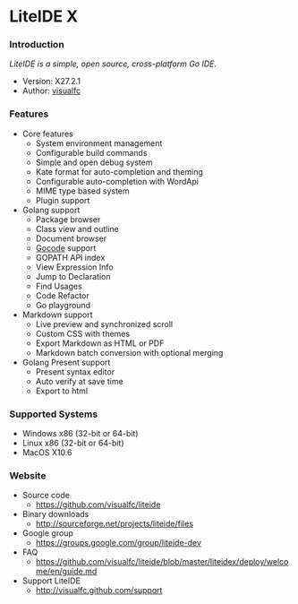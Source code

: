 <!-- Welcome to LiteIDE X -->

LiteIDE X
=========

### Introduction

_LiteIDE is a simple, open source, cross-platform Go IDE._

* Version: X27.2.1
* Author: [visualfc](mailto:visualfc@gmail.com)


### Features
* Core features
	* System environment management
	* Configurable build commands
	* Simple and open debug system
	* Kate format for auto-completion and theming
	* Configurable auto-completion with WordApi
	* MIME type based system
	* Plugin support
* Golang support
	* Package browser
	* Class view and outline
	* Document browser
	* [Gocode](https://github.com/nsf/gocode) support
	* GOPATH API index
	* View Expression Info
	* Jump to Declaration
	* Find Usages
	* Code Refactor
	* Go playground
* Markdown support
	* Live preview and synchronized scroll
	* Custom CSS with themes 
	* Export Markdown as HTML or PDF
	* Markdown batch conversion with optional merging
* Golang Present support
	* Present syntax editor
	* Auto verify at save time
	* Export to html

### Supported Systems
* Windows x86 (32-bit or 64-bit) 
* Linux x86 (32-bit or 64-bit)
* MacOS X10.6

### Website
* Source code
	* <https://github.com/visualfc/liteide>
* Binary downloads 
	* <http://sourceforge.net/projects/liteide/files>
* Google group
	* <https://groups.google.com/group/liteide-dev>	
* FAQ
	* <https://github.com/visualfc/liteide/blob/master/liteidex/deploy/welcome/en/guide.md>	
* Support LiteIDE
	* <http://visualfc.github.com/support>